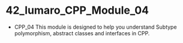 # 42_lumaro_CPP_Module_04

- CPP_04 This module is designed to help you understand Subtype polymorphism, abstract classes and interfaces in CPP.